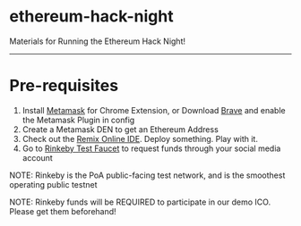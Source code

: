 # ethereum-hack-night
Materials for Running the Ethereum Hack Night!

----

# Pre-requisites
1. Install [Metamask](https://metamask.io/) for Chrome Extension, or Download [Brave](https://brave.com/) and enable the Metamask Plugin in config
2. Create a Metamask DEN to get an Ethereum Address
3. Check out the [Remix Online IDE](http://remix.ethereum.org/). Deploy something. Play with it.
4. Go to [Rinkeby Test Faucet](https://faucet.rinkeby.io/) to request funds through your social media account

NOTE: Rinkeby is the PoA public-facing test network, and is the smoothest operating public testnet

NOTE: Rinkeby funds will be REQUIRED to participate in our demo ICO. Please get them beforehand!
